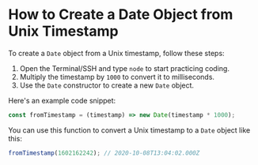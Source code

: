 # How to Create a Date Object from Unix Timestamp

To create a `Date` object from a Unix timestamp, follow these steps:

1. Open the Terminal/SSH and type `node` to start practicing coding.
2. Multiply the timestamp by `1000` to convert it to milliseconds.
3. Use the `Date` constructor to create a new `Date` object.

Here's an example code snippet:

```js
const fromTimestamp = (timestamp) => new Date(timestamp * 1000);
```

You can use this function to convert a Unix timestamp to a `Date` object like this:

```js
fromTimestamp(1602162242); // 2020-10-08T13:04:02.000Z
```

